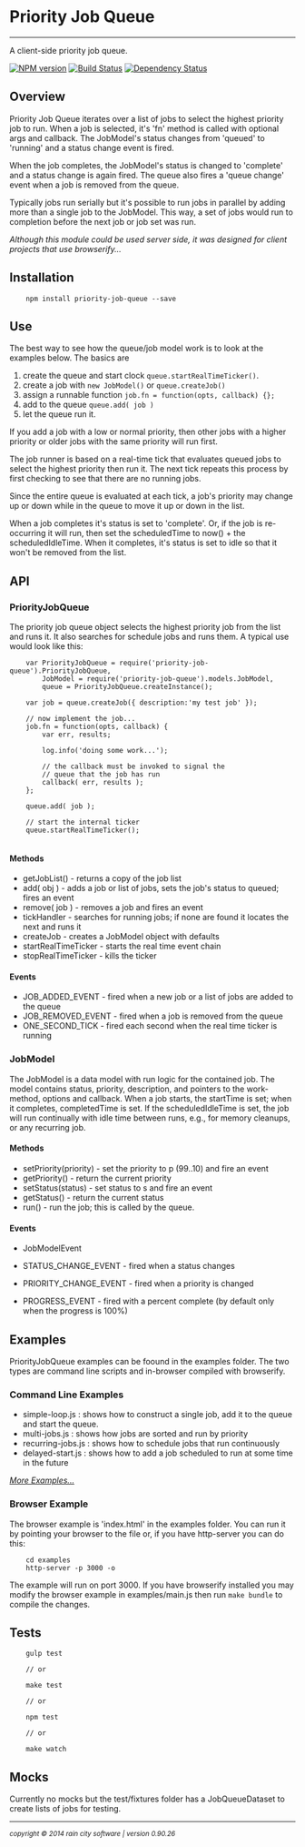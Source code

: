 # Priority Job Queue
- - -
A client-side priority job queue.

[![NPM version](https://badge.fury.io/js/priority-job-queue.svg)](http://badge.fury.io/js/priority-job-queue)
[![Build Status](https://travis-ci.org/darrylwest/priority-job-queue.svg?branch=master)](https://travis-ci.org/darrylwest/priority-job-queue)
[![Dependency Status](https://david-dm.org/darrylwest/priority-job-queue.svg)](https://david-dm.org/darrylwest/priority-job-queue)

## Overview

Priority Job Queue iterates over a list of jobs to select the highest priority job to run.  When a job is selected, it's 'fn' method is called with optional args and callback.  The JobModel's status changes from 'queued' to 'running' and a status change event is fired.

When the job completes, the JobModel's status is changed to 'complete' and a status change is again fired.  The queue also fires a 'queue change' event when a job is removed from the queue.

Typically jobs run serially but it's possible to run jobs in parallel by adding more than a single job to the JobModel.  This way, a set of jobs would run to completion before the next job or job set was run.

_Although this module could be used server side, it was designed for client projects that use browserify..._

## Installation

```
	npm install priority-job-queue --save
```

## Use

The best way to see how the queue/job model work is to look at the examples below.  The basics are 

1. create the queue and start clock `queue.startRealTimeTicker()`.
2. create a job with `new JobModel()` or `queue.createJob()`
3. assign a runnable function `job.fn = function(opts, callback) {};`
4. add to the queue `queue.add( job )`
5. let the queue run it.

If you add a job with a low or normal priority, then other jobs with a higher priority or older jobs with the same priority will run first.

The job runner is based on a real-time tick that evaluates queued jobs to select the highest priority then run it.  The next tick repeats this process by first checking to see that there are no running jobs.  

Since the entire queue is evaluated at each tick, a job's priority may change up or down while in the queue to move it up or down in the list.

When a job completes it's status is set to 'complete'.  Or, if the job is re-occurring it will run, then set the scheduledTime to now() + the scheduledIdleTime.  When it completes, it's status is set to idle so that it won't be removed from the list.

## API

### PriorityJobQueue

The priority job queue object selects the highest priority job from the list and runs it.  It also searches for schedule jobs and runs them.  A typical use would look like this:

```
	var PriorityJobQueue = require('priority-job-queue').PriorityJobQueue,
		JobModel = require('priority-job-queue').models.JobModel,
		queue = PriorityJobQueue.createInstance();
		
	var job = queue.createJob({ description:'my test job' });
	
	// now implement the job...
	job.fn = function(opts, callback) {
		var err, results;
		
		log.info('doing some work...');
		
		// the callback must be invoked to signal the 
		// queue that the job has run
		callback( err, results );
	};
	
	queue.add( job );
	
	// start the internal ticker
	queue.startRealTimeTicker();
	
```

#### Methods

* getJobList() - returns a copy of the job list
* add( obj ) - adds a job or list of jobs, sets the job's status to queued; fires an event
* remove( job ) - removes a job and fires an event
* tickHandler - searches for running jobs; if none are found it locates the next and runs it
* createJob - creates a JobModel object with defaults
* startRealTimeTicker - starts the real time event chain
* stopRealTimeTicker - kills the ticker

#### Events

* JOB\_ADDED_EVENT - fired when a new job or a list of jobs are added to the queue
* JOB\_REMOVED_EVENT - fired when a job is removed from the queue
* ONE\_SECOND_TICK - fired each second when the real time ticker is running

### JobModel

The JobModel is a data model with run logic for the contained job.  The model contains status, priority, description, and pointers to the work-method, options and callback.  When a job starts, the startTime is set; when it completes, completedTime is set.  If the scheduledIdleTime is set, the job will run continually with idle time between runs, e.g., for memory cleanups, or any recurring job.

#### Methods

* setPriority(priority) - set the priority to p (99..10) and fire an event
* getPriority() - return the current priority
* setStatus(status) - set status to s and fire an event
* getStatus() - return the current status
* run() - run the job; this is called by the queue.

#### Events

* JobModelEvent

* STATUS\_CHANGE_EVENT - fired when a status changes
* PRIORITY\_CHANGE_EVENT - fired when a priority is changed
* PROGRESS\_EVENT - fired with a percent complete (by default only when the progress is 100%)

## Examples

PriorityJobQueue examples can be foound in the examples folder.  The two types are command line scripts and in-browser compiled with browserify.

### Command Line Examples

* simple-loop.js : shows how to construct a single job, add it to the queue and start the queue.
* multi-jobs.js : shows how jobs are sorted and run by priority
* recurring-jobs.js : shows how to schedule jobs that run continuously
* delayed-start.js : shows how to add a job scheduled to run at some time in the future

_[More Examples...](https://github.com/darrylwest/priority-job-queue/tree/master/examples)_

### Browser Example

The browser example is 'index.html' in the examples folder.  You can run it by pointing your browser to the file or, if you have http-server you can do this:

```
	cd examples
	http-server -p 3000 -o
```

The example will run on port 3000.  If you have browserify installed you may modify the browser example in examples/main.js then run `make bundle` to compile the changes.

## Tests

```
	gulp test
	
	// or
	
	make test
	
	// or
	
	npm test
	
	// or 
	
	make watch
```

## Mocks

Currently no mocks but the test/fixtures folder has a JobQueueDataset to create lists of jobs for testing. 

- - -
<p><small><em>copyright © 2014 rain city software | version 0.90.26</em></small></p>
